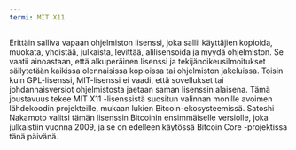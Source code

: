 ```yaml
---
termi: MIT X11
---
```


Erittäin salliva vapaan ohjelmiston lisenssi, joka sallii käyttäjien kopioida, muokata, yhdistää, julkaista, levittää, alilisensoida ja myydä ohjelmiston. Se vaatii ainoastaan, että alkuperäinen lisenssi ja tekijänoikeusilmoitukset säilytetään kaikissa olennaisissa kopioissa tai ohjelmiston jakeluissa. Toisin kuin GPL-lisenssi, MIT-lisenssi ei vaadi, että sovellukset tai johdannaisversiot ohjelmistosta jaetaan saman lisenssin alaisena. Tämä joustavuus tekee MIT X11 -lisenssistä suositun valinnan monille avoimen lähdekoodin projekteille, mukaan lukien Bitcoin-ekosysteemissä. Satoshi Nakamoto valitsi tämän lisenssin Bitcoinin ensimmäiselle versiolle, joka julkaistiin vuonna 2009, ja se on edelleen käytössä Bitcoin Core -projektissa tänä päivänä.